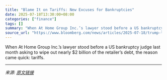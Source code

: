 ```yaml
---
title: "Blame It on Tariffs: New Excuses for Bankruptcies"
date: 2025-07-18T13:30:00+08:00
categories: ["finance"]
tags: []
summary: "When At Home Group Inc.’s lawyer stood before a US bankruptcy judge last month asking to wipe out nearly $2 billion of the retailer’s debt, the reason came quick: tariffs."
source_url: "https://www.bloomberg.com/news/articles/2025-07-18/trump-tariffs-become-convenient-crutch-for-bankrupt-us-companies"
---
```


When At Home Group Inc.’s lawyer stood before a US bankruptcy judge last month asking to wipe out nearly $2 billion of the retailer’s debt, the reason came quick: tariffs.

---

*来源: [原文链接](https://www.bloomberg.com/news/articles/2025-07-18/trump-tariffs-become-convenient-crutch-for-bankrupt-us-companies)*
